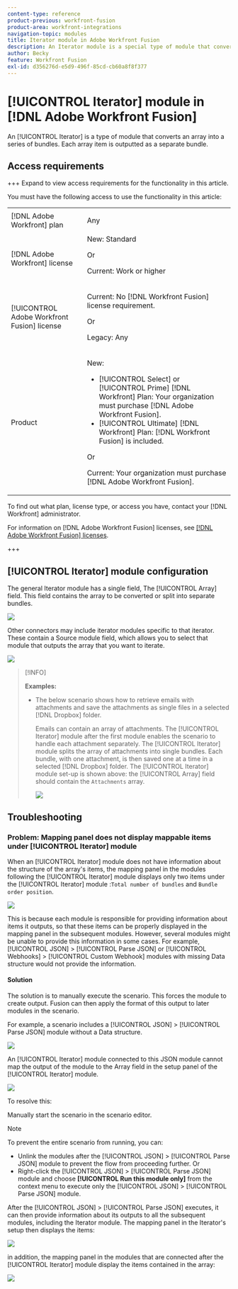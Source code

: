 ```yaml
---
content-type: reference
product-previous: workfront-fusion
product-area: workfront-integrations
navigation-topic: modules
title: Iterator module in Adobe Workfront Fusion
description: An Iterator module is a special type of module that converts an array into a series of bundles. Each array item is outputted as a separate bundle.
author: Becky
feature: Workfront Fusion
exl-id: d356276d-e5d9-496f-85cd-cb60a8f8f377
---
```

# [!UICONTROL Iterator] module in [!DNL Adobe Workfront Fusion]

<!--audited: 09/2024-->

An [!UICONTROL Iterator] is a type of module that converts an array into a series of bundles. Each array item is outputted as a separate bundle.

<!--For more information, see [Types of modules](../../workfront-fusion/modules/module-types.md) and [Map an array in Adobe Workfront Fusion](../../workfront-fusion/mapping/map-an-array.md).-->

## Access requirements

+++ Expand to view access requirements for the functionality in this article.

You must have the following access to use the functionality in this article:

<table style="table-layout:auto">
 <col> 
 <col> 
 <tbody> 
  <tr> 
    <td role="rowheader">[!DNL Adobe Workfront] plan</td> 
   <td> <p>Any</p> </td> 
  </tr> 
  <tr data-mc-conditions=""> 
   <td role="rowheader">[!DNL Adobe Workfront] license</td> 
   <td> New: Standard<p>Or</p><p>Current: Work or higher</p> </td> 
  </tr> 
  <tr> 
   <td role="rowheader">[!UICONTROL Adobe Workfront Fusion] license</td> 
   <td>
   <p>Current: No [!DNL Workfront Fusion] license requirement.</p>
   <p>Or</p>
   <p>Legacy: Any </p>
   </td> 
  </tr> 
  <tr> 
   <td role="rowheader">Product</td> 
   <td>
   <p>New:</p> <ul><li>[!UICONTROL Select] or [!UICONTROL Prime] [!DNL Workfront] Plan: Your organization must purchase [!DNL Adobe Workfront Fusion].</li><li>[!UICONTROL Ultimate] [!DNL Workfront] Plan: [!DNL Workfront Fusion] is included.</li></ul>
   <p>Or</p>
   <p>Current: Your organization must purchase [!DNL Adobe Workfront Fusion].</p>
   </td> 
  </tr>
 </tbody> 
</table>


To find out what plan, license type, or access you have, contact your [!DNL Workfront] administrator.

For information on [!DNL Adobe Workfront Fusion] licenses, see [[!DNL Adobe Workfront Fusion] licenses](../../workfront-fusion/get-started/license-automation-vs-integration.md).

+++

## [!UICONTROL Iterator] module configuration

The general Iterator module has a single field, The [!UICONTROL Array] field. This field contains the array to be converted or split into separate bundles.

![](assets/set-up-iterator.jpg)

Other connectors may include iterator modules specific to that iterator. These contain a Source module field, which allows you to select that module that outputs the array that you want to iterate.

![](assets/specialized-iterators.jpg)

<!--For more information, see [Configure a module's settings in Adobe Workfront Fusion](../../workfront-fusion/modules/configure-a-modules-settings.md).-->

>[!INFO]
>
>**Examples:** 
>
>* The below scenario shows how to retrieve emails with attachments and save the attachments as single files in a selected [!DNL Dropbox] folder.
>
>   Emails can contain an array of attachments. The [!UICONTROL Iterator] module after the first module enables the scenario to handle each attachment separately. The [!UICONTROL Iterator] module splits the array of attachments into single bundles. Each bundle, with one attachment, is then saved one at a time in a selected [!DNL Dropbox] folder. The [!UICONTROL Iterator] module set-up is shown above: the [!UICONTROL Array] field should contain the `Attachments` array.
>
>   ![](assets/attachments-array.jpg)



## Troubleshooting

### Problem: Mapping panel does not display mappable items under [!UICONTROL Iterator] module

When an [!UICONTROL Iterator] module does not have information about the structure of the array's items, the mapping panel in the modules following the [!UICONTROL Iterator] module displays only two items under the [!UICONTROL Iterator] module :`Total number of bundles` and `Bundle order position`.

![](assets/mapping-panel-doesnt-display.png)

This is because each module is responsible for providing information about items it outputs, so that these items can be properly displayed in the mapping panel in the subsequent modules. However, several modules might be unable to provide this information in some cases. For example, [!UICONTROL JSON] > [!UICONTROL Parse JSON] or [!UICONTROL Webhooks] > [!UICONTROL Custom Webhook] modules with missing Data structure would not provide the information.

#### Solution

The solution is to manually execute the scenario. This forces the module to create output. Fusion can then apply the format of this output to later modules in the scenario. 

For example, a scenario includes a [!UICONTROL JSON] > [!UICONTROL Parse JSON] module without a Data structure.

![](assets/json-parse-json.png)

An [!UICONTROL Iterator] module connected to this JSON module cannot map the output of the module to the Array field in the setup panel of the [!UICONTROL Iterator] module.

![](assets/connect-iterator-module.png)

To resolve this: 

Manually start the scenario in the scenario editor. 

>[!NOTE]
>
>To prevent the entire scenario from running, you can:
>
>* Unlink the modules after the [!UICONTROL JSON] > [!UICONTROL Parse JSON] module to prevent the flow from proceeding further. 
>   Or 
>* Right-click the [!UICONTROL JSON] > [!UICONTROL Parse JSON] module and choose **[!UICONTROL Run this module only]** from the context menu to execute only the [!UICONTROL JSON] > [!UICONTROL Parse JSON] module.

After the [!UICONTROL JSON] > [!UICONTROL Parse JSON] executes, it can then provide information about its outputs to all the subsequent modules, including the Iterator module. The mapping panel in the Iterator's setup then displays the items:

![](assets/mapping-panel-displays-items.png)

in addition, the mapping panel in the modules that are connected after the [!UICONTROL Iterator] module display the items contained in the array:

![](assets/items-contained-in-array.png)
